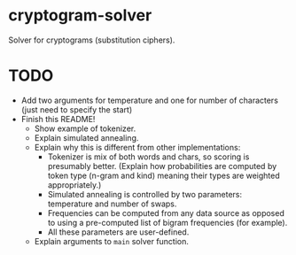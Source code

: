 # cryptogram-solver

Solver for cryptograms (substitution ciphers).

# TODO
- Add two arguments for temperature and one for number of characters (just need to specify the start)
- Finish this README!
  - Show example of tokenizer.
  - Explain simulated annealing.
  - Explain why this is different from other implementations:
    - Tokenizer is mix of both words and chars, so scoring is presumably better. (Explain how probabilities are computed by token type (n-gram and kind) meaning their types are weighted appropriately.)
    - Simulated annealing is controlled by two parameters: temperature and number of swaps.
    - Frequencies can be computed from any data source as opposed to using a pre-computed list of bigram frequencies (for example).
    - All these parameters are user-defined.
  - Explain arguments to `main` solver function.